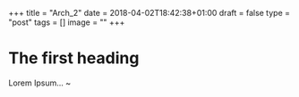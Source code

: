  +++
title = "Arch_2"
date = 2018-04-02T18:42:38+01:00
draft = false
type = "post"
tags = []
image = ""
+++

# The first heading

Lorem Ipsum...
~               